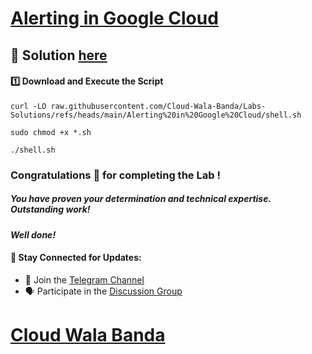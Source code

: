 # [Alerting in Google Cloud](https://www.cloudskillsboost.google/focuses/19469?parent=catalog)

## 🔑 Solution [here](https://youtu.be/ZdOGYMYdEDk)

#### 1️⃣ Download and Execute the Script  

```
curl -LO raw.githubusercontent.com/Cloud-Wala-Banda/Labs-Solutions/refs/heads/main/Alerting%20in%20Google%20Cloud/shell.sh

sudo chmod +x *.sh

./shell.sh
```

### Congratulations 🎉 for completing the Lab !

##### *You have proven your determination and technical expertise. Outstanding work!*

#### *Well done!*

#### 🌟 **Stay Connected for Updates:**  
- 💬 Join the [Telegram Channel](https://t.me/cloudwalabanda)  
- 🗣️ Participate in the [Discussion Group](https://t.me/cloudwalabandachats)

# [Cloud Wala Banda](https://www.youtube.com/@cloudwalabanda)
